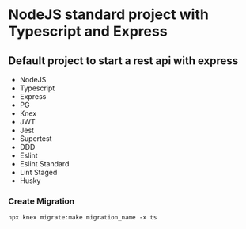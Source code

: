 # NodeJS standard project with Typescript and Express

## Default project to start a rest api with express

* NodeJS
* Typescript
* Express
* PG
* Knex
* JWT
* Jest
* Supertest
* DDD
* Eslint
* Eslint Standard
* Lint Staged
* Husky

### Create Migration
```
npx knex migrate:make migration_name -x ts
```
